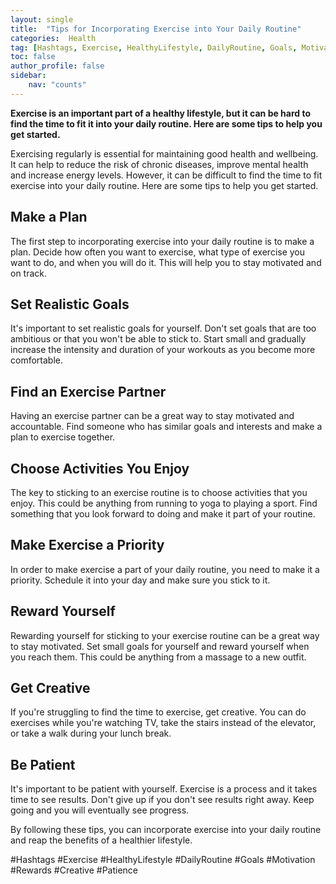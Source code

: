 ```yaml
---
layout: single
title:  "Tips for Incorporating Exercise into Your Daily Routine"
categories:  Health
tag: [Hashtags, Exercise, HealthyLifestyle, DailyRoutine, Goals, Motivation, Rewards, Creative, Patience, ]
toc: false
author_profile: false
sidebar:
    nav: "counts"
---
```

    
**Exercise is an important part of a healthy lifestyle, but it can be hard to find the time to fit it into your daily routine. Here are some tips to help you get started.**

Exercising regularly is essential for maintaining good health and wellbeing. It can help to reduce the risk of chronic diseases, improve mental health and increase energy levels. However, it can be difficult to find the time to fit exercise into your daily routine. Here are some tips to help you get started.

## Make a Plan

The first step to incorporating exercise into your daily routine is to make a plan. Decide how often you want to exercise, what type of exercise you want to do, and when you will do it. This will help you to stay motivated and on track.

## Set Realistic Goals

It's important to set realistic goals for yourself. Don't set goals that are too ambitious or that you won't be able to stick to. Start small and gradually increase the intensity and duration of your workouts as you become more comfortable.

## Find an Exercise Partner

Having an exercise partner can be a great way to stay motivated and accountable. Find someone who has similar goals and interests and make a plan to exercise together.

## Choose Activities You Enjoy

The key to sticking to an exercise routine is to choose activities that you enjoy. This could be anything from running to yoga to playing a sport. Find something that you look forward to doing and make it part of your routine.

## Make Exercise a Priority

In order to make exercise a part of your daily routine, you need to make it a priority. Schedule it into your day and make sure you stick to it.

## Reward Yourself

Rewarding yourself for sticking to your exercise routine can be a great way to stay motivated. Set small goals for yourself and reward yourself when you reach them. This could be anything from a massage to a new outfit.

## Get Creative

If you're struggling to find the time to exercise, get creative. You can do exercises while you're watching TV, take the stairs instead of the elevator, or take a walk during your lunch break.

## Be Patient

It's important to be patient with yourself. Exercise is a process and it takes time to see results. Don't give up if you don't see results right away. Keep going and you will eventually see progress.

By following these tips, you can incorporate exercise into your daily routine and reap the benefits of a healthier lifestyle.

#Hashtags
#Exercise #HealthyLifestyle #DailyRoutine #Goals #Motivation #Rewards #Creative #Patience